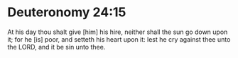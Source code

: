 # Deuteronomy 24:15

At his day thou shalt give [him] his hire, neither shall the sun go down upon it; for he [is] poor, and setteth his heart upon it: lest he cry against thee unto the LORD, and it be sin unto thee.